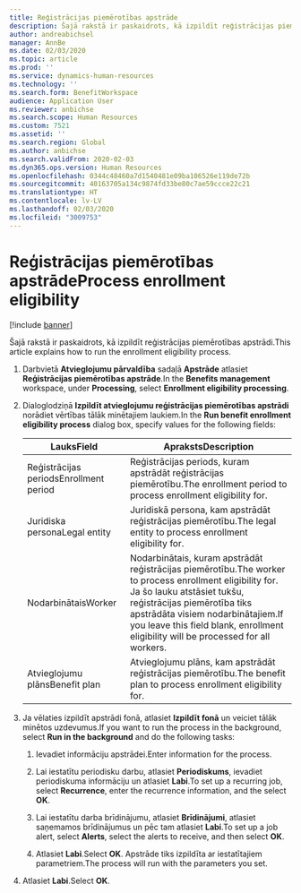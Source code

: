 ```yaml
---
title: Reģistrācijas piemērotības apstrāde
description: Šajā rakstā ir paskaidrots, kā izpildīt reģistrācijas piemērotības apstrādi.
author: andreabichsel
manager: AnnBe
ms.date: 02/03/2020
ms.topic: article
ms.prod: ''
ms.service: dynamics-human-resources
ms.technology: ''
ms.search.form: BenefitWorkspace
audience: Application User
ms.reviewer: anbichse
ms.search.scope: Human Resources
ms.custom: 7521
ms.assetid: ''
ms.search.region: Global
ms.author: anbichse
ms.search.validFrom: 2020-02-03
ms.dyn365.ops.version: Human Resources
ms.openlocfilehash: 0344c48460a7d1540481e09ba106526e119de72b
ms.sourcegitcommit: 40163705a134c9874fd33be80c7ae59ccce22c21
ms.translationtype: HT
ms.contentlocale: lv-LV
ms.lasthandoff: 02/03/2020
ms.locfileid: "3009753"
---
```

# <a name="process-enrollment-eligibility"></a><span data-ttu-id="76620-103">Reģistrācijas piemērotības apstrāde</span><span class="sxs-lookup"><span data-stu-id="76620-103">Process enrollment eligibility</span></span>

[!include [banner](includes/preview-feature.md)]

<span data-ttu-id="76620-104">Šajā rakstā ir paskaidrots, kā izpildīt reģistrācijas piemērotības apstrādi.</span><span class="sxs-lookup"><span data-stu-id="76620-104">This article explains how to run the enrollment eligibility process.</span></span>

1. <span data-ttu-id="76620-105">Darbvietā **Atvieglojumu pārvaldība** sadaļā **Apstrāde** atlasiet **Reģistrācijas piemērotības apstrāde**.</span><span class="sxs-lookup"><span data-stu-id="76620-105">In the **Benefits management** workspace, under **Processing**, select **Enrollment eligibility processing**.</span></span>

2. <span data-ttu-id="76620-106">Dialoglodziņā **Izpildīt atvieglojumu reģistrācijas piemērotības apstrādi** norādiet vērtības tālāk minētajiem laukiem.</span><span class="sxs-lookup"><span data-stu-id="76620-106">In the **Run benefit enrollment eligibility process** dialog box, specify values for the following fields:</span></span>

   | <span data-ttu-id="76620-107">Lauks</span><span class="sxs-lookup"><span data-stu-id="76620-107">Field</span></span> | <span data-ttu-id="76620-108">Apraksts</span><span class="sxs-lookup"><span data-stu-id="76620-108">Description</span></span> |
   | --- | --- |
   | <span data-ttu-id="76620-109">Reģistrācijas periods</span><span class="sxs-lookup"><span data-stu-id="76620-109">Enrollment period</span></span> | <span data-ttu-id="76620-110">Reģistrācijas periods, kuram apstrādāt reģistrācijas piemērotību.</span><span class="sxs-lookup"><span data-stu-id="76620-110">The enrollment period to process enrollment eligibility for.</span></span> |
   | <span data-ttu-id="76620-111">Juridiska persona</span><span class="sxs-lookup"><span data-stu-id="76620-111">Legal entity</span></span> | <span data-ttu-id="76620-112">Juridiskā persona, kam apstrādāt reģistrācijas piemērotību.</span><span class="sxs-lookup"><span data-stu-id="76620-112">The legal entity to process enrollment eligibility for.</span></span> |
   | <span data-ttu-id="76620-113">Nodarbinātais</span><span class="sxs-lookup"><span data-stu-id="76620-113">Worker</span></span> | <span data-ttu-id="76620-114">Nodarbinātais, kuram apstrādāt reģistrācijas piemērotību.</span><span class="sxs-lookup"><span data-stu-id="76620-114">The worker to process enrollment eligibility for.</span></span> <span data-ttu-id="76620-115">Ja šo lauku atstāsiet tukšu, reģistrācijas piemērotība tiks apstrādāta visiem nodarbinātajiem.</span><span class="sxs-lookup"><span data-stu-id="76620-115">If you leave this field blank, enrollment eligibility will be processed for all workers.</span></span> |
   | <span data-ttu-id="76620-116">Atvieglojumu plāns</span><span class="sxs-lookup"><span data-stu-id="76620-116">Benefit plan</span></span> | <span data-ttu-id="76620-117">Atvieglojumu plāns, kam apstrādāt reģistrācijas piemērotību.</span><span class="sxs-lookup"><span data-stu-id="76620-117">The benefit plan to process enrollment eligibility for.</span></span>

3. <span data-ttu-id="76620-118">Ja vēlaties izpildīt apstrādi fonā, atlasiet **Izpildīt fonā** un veiciet tālāk minētos uzdevumus.</span><span class="sxs-lookup"><span data-stu-id="76620-118">If you want to run the process in the background, select **Run in the background** and do the following tasks:</span></span>

   1. <span data-ttu-id="76620-119">Ievadiet informāciju apstrādei.</span><span class="sxs-lookup"><span data-stu-id="76620-119">Enter information for the process.</span></span>

   2. <span data-ttu-id="76620-120">Lai iestatītu periodisku darbu, atlasiet **Periodiskums**, ievadiet periodiskuma informāciju un atlasiet **Labi**.</span><span class="sxs-lookup"><span data-stu-id="76620-120">To set up a recurring job, select **Recurrence**, enter the recurrence information, and the select **OK**.</span></span>

   3. <span data-ttu-id="76620-121">Lai iestatītu darba brīdinājumu, atlasiet **Brīdinājumi**, atlasiet saņemamos brīdinājumus un pēc tam atlasiet **Labi**.</span><span class="sxs-lookup"><span data-stu-id="76620-121">To set up a job alert, select **Alerts**, select the alerts to receive, and then select **OK**.</span></span>

   4. <span data-ttu-id="76620-122">Atlasiet **Labi**.</span><span class="sxs-lookup"><span data-stu-id="76620-122">Select **OK**.</span></span> <span data-ttu-id="76620-123">Apstrāde tiks izpildīta ar iestatītajiem parametriem.</span><span class="sxs-lookup"><span data-stu-id="76620-123">The process will run with the parameters you set.</span></span>

4. <span data-ttu-id="76620-124">Atlasiet **Labi**.</span><span class="sxs-lookup"><span data-stu-id="76620-124">Select **OK**.</span></span>
